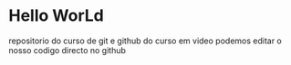 # Hello WorLd
 repositorio do curso de git e github do curso em video
podemos  editar o  nosso codigo directo no github
